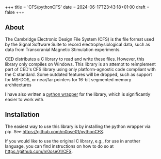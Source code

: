 +++
title = 'CFS/pythonCFS'
date = 2024-06-17T23:43:18+01:00
draft = false
+++

## About

The Cambridge Electronic Design File System (CFS) is the file format used by the Signal Software Suite to record electrophysiological data, such as data from Transcranial Magnetic Stimulation experiments.

CED distributes a C library to read and write these files. However, this library only compiles on Windows. This library is an attempt to reimplement part of CED's CFS library using only platform-agnostic code compliant with the C standard. Some outdated features will be dropped, such as support for MS-DOS, or near/far pointers for 16-bit segmented memory architectures

I have also written a [python wrapper](https://github.com/m0ose01/pythonCFS) for the library, which is significantly easier to work with.

## Installation

The easiest way to use this library is by installing the python wrapper via pip. See <https://github.com/m0ose01/pythonCFS>.

If you would like to use the original C library, e.g., for use in another language, you can find instructions on how to do so at <https://github.com/m0ose01/CFS>.
